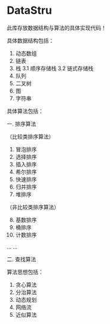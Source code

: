 # DataStru
此库存放数据结构与算法的具体实现代码！

具体数据结构包括：
  1. 动态数组
  2. 链表
  3. 栈
    3.1 顺序存储栈
    3.2 链式存储栈
  5. 队列
  6. 二叉树 
  7. 图
  8. 字符串

具体算法包括：

一. 排序算法

  （比较类排序算法）
  
 1. 冒泡排序
 2. 选择排序
 3. 插入排序
 4. 希尔排序
 5. 快速排序
 6. 归并排序
 7. 堆排序
 
 （非比较类排序算法）
 
 8. 基数排序
 9. 桶排序
 10. 计数排序
 
 ... ...
        
二. 查找算法


算法思想包括：
  1. 贪心算法
  2. 分治算法
  3. 动态规划
  4. 网络流
  5. 近似算法
